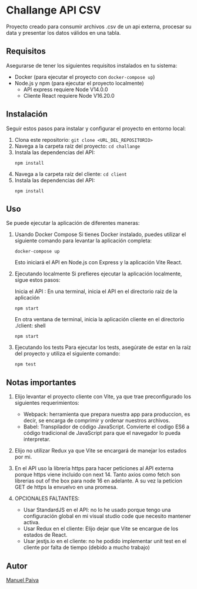 # Challange API CSV

Proyecto creado para consumir archivos .csv de un api externa, procesar su data y presentar los datos válidos en una tabla.

## Requisitos

Asegurarse de tener los siguientes requisitos instalados en tu sistema:

- Docker (para ejecutar el proyecto con `docker-compose up`)
- Node.js y npm (para ejecutar el proyecto localmente)
  - API express requiere Node V14.0.0
  - Cliente React requiere Node V16.20.0

## Instalación

Seguir estos pasos para instalar y configurar el proyecto en entorno local:

1. Clona este repositorio: `git clone <URL_DEL_REPOSITORIO>`
2. Navega a la carpeta raíz del proyecto: `cd challange`
3. Instala las dependencias del API:
   ```shell
   npm install
   ```
4. Navega a la carpeta raíz del cliente: `cd client`
5. Instala las dependencias del API:
   ```shell
   npm install
   ```

## Uso

Se puede ejecutar la aplicación de diferentes maneras:

1. Usando Docker Compose
   Si tienes Docker instalado, puedes utilizar el siguiente comando para levantar la aplicación completa:

   ```shell
   docker-compose up
   ```

   Esto iniciará el API en Node.js con Express y la aplicación Vite React.

2. Ejecutando localmente
   Si prefieres ejecutar la aplicación localmente, sigue estos pasos:

   Inicia el API :
   En una terminal, inicia el API en el directorio raiz de la aplicación

   ```shell
   npm start
   ```

   En otra ventana de terminal, inicia la aplicación cliente en el directorio ./client:
   shell

   ```shell
   npm start
   ```

3. Ejecutando los tests
   Para ejecutar los tests, asegúrate de estar en la raíz del proyecto y utiliza el siguiente comando:

   ```shell
   npm test
   ```

## Notas importantes

1. Elijo levantar el proyecto cliente con Vite, ya que trae preconfigurado los siguientes requerimientos:

   - Webpack: herramienta que prepara nuestra app para produccion, es decir, se encarga de comprimir y ordenar nuestros archivos.
   - Babel: Transpilador de código JavaScript. Convierte el codigo ES6 a código tradicional de JavaScript para que el navegador lo pueda interpretar.

2. Elijo no utilizar Redux ya que Vite se encargará de manejar los estados por mi.

3. En el API uso la libreria https para hacer peticiones al API externa porque https viene incluido con next 14. Tanto axios como fetch son librerias out of the box para node 16 en adelante. A su vez la peticion GET de https la envuelvo en una promesa.

4. OPCIONALES FALTANTES:
   - Usar StandardJS en el API: no lo he usado porque tengo una configuración global en mi visual studio code que necesito mantener activa.
   - Usar Redux en el cliente: Elijo dejar que Vite se encargue de los estados de React.
   - Usar jestjs.io en el cliente: no he podido implementar unit test en el cliente por falta de tiempo (debido a mucho trabajo)

## Autor

[Manuel Paiva](https://www.linkedin.com/in/manupaiva73/)
